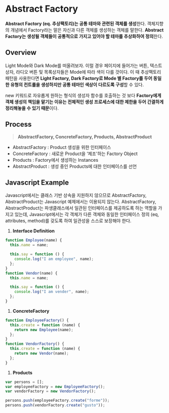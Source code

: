 # Abstract Factory

**Abstract Factory (eq. 추상팩토리)는 공통 테마와 관련된 객체를 생성**한다. 객체지향의 개념에서 Factory라는 말은 자신과 다른 객체를 생성하는 객체를 말한다. **Abstract Factory는 생성될 객체들이 공통적으로 가지고 있어야 할 테마를 추상화하여 정의**한다.

## Overview

Light Mode와 Dark Mode를 떠올려보자. 이럴 경우 페이지에 들어가는 버튼, 텍스트 상자, 라디오 버튼 및 목록상자들은 Mode에 따라 색이 다를 것이다. 이 때 추상팩토리 패턴을 사용한다면 **Light Factory, Dark Factory로 Mode 별 Factory를 두어 동일한 유형의 컨트롤을 생성하지만 공통 테마인 색상이 다르도록 구성**할 수 있다.

new 키워드로 자유롭게 원하는 형식의 생성자 함수를 호출하는 것 보다 **Factory에게 객체 생성의 책임을 맡기는 이유는 전체적인 생성 프로세스에 대한 제한을 두어 간결하게 정리해놓을 수 있기 때문**이다.

## Process

> **AbstractFactory, ConcreteFactory, Products, AbstractProduct**

- AbstractFactory : Product 생성을 위한 인터페이스
- ConcreteFactory : 새로운 Product을 ‘제조'하는 Factory Object
- Products : Factory에서 생성하는 Instances
- AbstractProduct : 생성 중인 Products에 대한 인터페이스를 선언

## Javascript Example

Javascript에서는 클래스 기반 상속을 지원하지 않으므로 AbstractFactory, AbstractProduct는 Javascript 예제에서는 이용되지 않는다. AbstractFactory, AbstractProduct는 파생클래스에서 일관된 인터페이스를 제공하도록 하는 역할을 가지고 있는데, Javascript에서는 각 객체가 다른 객체와 동일한 인터페이스 정의 (eq, attributes, method)를 갖도록 하여 일관성을 스스로 보장해야 한다.

1. **Interface Definition**

```jsx
function Employee(name) {
  this.name = name;

  this.say = function () {
    console.log("I am employee", name);
  };
}
function Vendor(name) {
  this.name = name;

  this.say = function () {
    console.log("I am vender", name);
  };
}
```

1. **ConcreteFactory**

```jsx
function EmployeeFactory() {
  this.create = function (name) {
    return new Employee(name);
  };
}
function VendorFactory() {
  this.create = function (name) {
    return new Vendor(name);
  };
}
```

1. **Products**

```jsx
var persons = [];
var employeeFactory = new EmployeeFactory();
var vendorFactory = new VendorFactory();

persons.push(employeeFactory.create("forme"));
persons.push(vendorFactory.create("gusto"));
```
